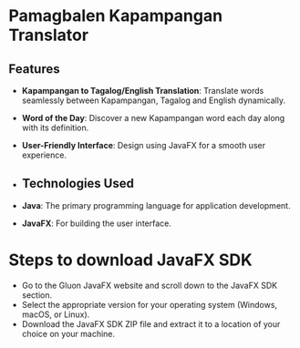 # Pamagbalen Kapampangan Translator

## Features

- **Kapampangan to Tagalog/English Translation**: Translate words seamlessly between Kapampangan, Tagalog and English dynamically.
- **Word of the Day**: Discover a new Kapampangan word each day along with its definition.
- **User-Friendly Interface**: Design using JavaFX for a smooth user experience.

- ## Technologies Used

- **Java**: The primary programming language for application development.
- **JavaFX**: For building the user interface.
  
# Steps to download JavaFX SDK

- Go to the Gluon JavaFX website and scroll down to the JavaFX SDK section.
- Select the appropriate version for your operating system (Windows, macOS, or Linux).
- Download the JavaFX SDK ZIP file and extract it to a location of your choice on your machine.
